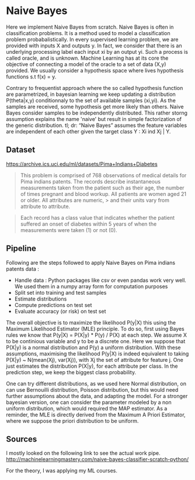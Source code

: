 # Naive Bayes 

Here we implement Naive Bayes from scratch. 
Naive Bayes is often in classification problems. It is a method used to model a classification problem probabalistically.
In every supervised learning problem, we are provided with inputs X and outputs y. In fact, we consider that there is an underlying processing label each input xi by an output yi.
Such a process is called oracle, and is unknown. Machine Learning has at its core the objective of connecting a model of the oracle to a set of data (X,y) provided. We usually consider a hypothesis space where lives hypothesis functions s.t f(x) = y.

Contrary to frequentist approach where the so called hypothesis function are parametrized, in bayesian learning we keep updating a distribution P(theta|x,y) conditionnaly to the set of available samples (xi,yi).
As the samples are received, some hypothesis get more likely than others. Naive Bayes consider samples to be independently distributed. This rather storng assumption explains the name 'naive' but result in simple factorization of the generic distribution.
tl; dr: “Naive Bayes” assumes the feature variables are independent of each other given the target class Y : Xi ind Xj | Y.

## Dataset 

https://archive.ics.uci.edu/ml/datasets/Pima+Indians+Diabetes

> This problem is comprised of 768 observations of medical details for Pima indians patents. The records describe instantaneous measurements taken from the patient such as their age, the number of times pregnant and blood workup. All patients are women aged 21 or older. All attributes are numeric, > and their units vary from attribute to attribute.

> Each record has a class value that indicates whether the patient suffered an onset of diabetes within 5 years of when the measurements were taken (1) or not (0).

## Pipeline

Following are the steps followed to apply Naive Bayes on Pima indians patents data : 

* Handle data : Python packages like csv or even pandas work very well. We used them in a numpy array form for computation purposes 
* Split set into training and test samples 
* Estimate  distributions
* Compute predictions on test set 
* Evaluate accuracy (or risk) on test set

The overall objective is to maximize the likelihood P(y|X) this using the Maximum Likelihood Estimator (MLE) principle.
To do so, first using Bayes rules we know that P(y|X) = P(X|y) * P(y) / P(X) at each step.
We assume X to be continious variable and y to be a discrete one. Here we suppose that P(X|y) is a normal distribution and P(y) a uniform distribution.
With these assumptions, maximising the likelihood P(y|X) is indeed equivalent to taking P(X|y) ~ N(mean(Xj), var(Xj)), with Xj the set of attribute for feature j.
One just estimates the distribution P(X|y), for each attribute per class. 
In the prediction step, we keep the biggest class probability.

One can try different distributions, as we used here Normal distribution, on can use Bernouilli distribution, Poisson distribution, but this would need further assumptions about the data, and adapting the model.
For a stronger bayesian version, one can consider the parameter modeled by a non uniform distribution, which would required the MAP estimator.
As a reminder, the MLE is directly derived from the Maximum A Priori Estimator, where we suppose the priori distribution to be uniform.

## Sources

I mostly looked on the following link to see the actual work pipe. 
http://machinelearningmastery.com/naive-bayes-classifier-scratch-python/

For the theory, I was applying my ML courses.